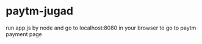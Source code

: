 # paytm-jugad
run app.js by node and go to localhost:8080 in your browser to go to paytm payment page

